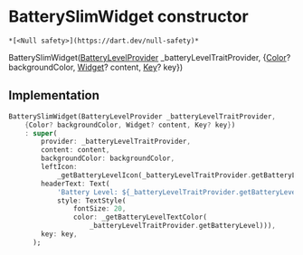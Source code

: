 


# BatterySlimWidget constructor




    *[<Null safety>](https://dart.dev/null-safety)*



BatterySlimWidget([BatteryLevelProvider](../../providers_battery_level_provider/BatteryLevelProvider-class.md) _batteryLevelTraitProvider, {[Color](https://api.flutter.dev/flutter/dart-ui/Color-class.html)? backgroundColor, [Widget](https://api.flutter.dev/flutter/widgets/Widget-class.html)? content, [Key](https://api.flutter.dev/flutter/foundation/Key-class.html)? key})





## Implementation

```dart
BatterySlimWidget(BatteryLevelProvider _batteryLevelTraitProvider,
    {Color? backgroundColor, Widget? content, Key? key})
    : super(
        provider: _batteryLevelTraitProvider,
        content: content,
        backgroundColor: backgroundColor,
        leftIcon:
            _getBatteryLevelIcon(_batteryLevelTraitProvider.getBatteryLevel),
        headerText: Text(
            'Battery Level: ${_batteryLevelTraitProvider.getBatteryLevel}%',
            style: TextStyle(
                fontSize: 20,
                color: _getBatteryLevelTextColor(
                    _batteryLevelTraitProvider.getBatteryLevel))),
        key: key,
      );
```







